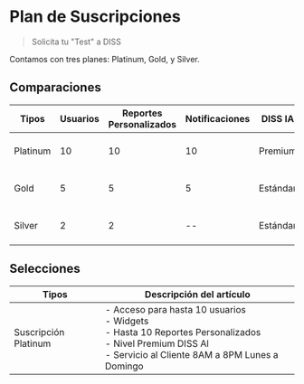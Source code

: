 # Plan de Suscripciones

> Solicita tu "Test" a DISS

Contamos con tres planes: Platinum, Gold, y Silver.

## Comparaciones

| Tipos   | Usuarios | Reportes Personalizados | Notificaciones | DISS IA  | Servicios y Aplicaciones   |
|---------|----------|-------------------------|----------------|----------|----------------------------|
| Platinum|  10      |   10                    |   10           | Premium  | 8AM a 8PM Lunes a Domingo  |
| Gold    |  5       |   5                     |   5            | Estándar | 8AM a 8PM Lunes a Viernes  |
| Silver  |  2       |   2                     |   --           | Estándar | 8AM a 5PM Lunes a Viernes  |


## Selecciones

| Tipos | Descripción del artículo |
| --- | --- |
| Suscripción Platinum | - Acceso para hasta 10 usuarios <br>- Widgets <br>- Hasta 10 Reportes Personalizados <br>- Nivel Premium DISS Al <br>- Servicio al Cliente 8AM a 8PM Lunes a Domingo|| Suscripción Gold | - Acceso para hasta 5 usuarios <br>- Widgets <br>- Hasta 5 Informes personalizados <br>- Nível estándar DISS AI <br>- Atención al cliente de lunes a viernes de 8 a. m. a 8 p. m || Suscripción Silver  | - Acceso para hasta 2 usuarios <br>- Widgets <br>- Hasta 2 Informes personalizado <br>- Nível estándar DISS AI <br>- Atención al cliente de lunes a viernes de 8 am a 5 pm |